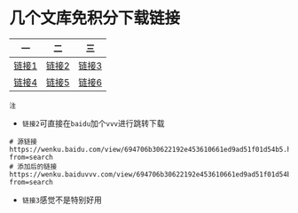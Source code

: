 # 几个文库免积分下载链接
| 一 | 二 | 三 |
| ---- | ---- | ---- |
| [链接1](http://down.ebuymed.cn/) | [链接2](http://www.html22.com/) | [链接3](http://bdwk.588230.com/) |
| [链接4](http://www.258wk.com/) | [链接5](http://www.tool77.com/wenku) | [链接6](http://www.wenku.zone/) |

`注`
* `链接2`可直接在`baidu`加个`vvv`进行跳转下载

```
# 源链接
https://wenku.baidu.com/view/694706b30622192e453610661ed9ad51f01d54b5.html?from=search
# 添加后的链接
https://wenku.baiduvvv.com/view/694706b30622192e453610661ed9ad51f01d54b5.html?from=search
```

* `链接3`感觉不是特别好用